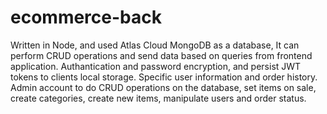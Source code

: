 # ecommerce-back

Written in Node, and used Atlas Cloud MongoDB as a database,
It can perform CRUD operations and send data based on queries from frontend application.
Authantication and password encryption, and persist JWT tokens to clients local storage.
Specific user information and order history.
Admin account to do CRUD operations on the database, set items on sale, create categories, create new items, manipulate users and order status.
